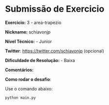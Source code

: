 # Submissão de Exercicio

**Exercicio:** 3 - area-trapezio

**Nickname:** schiavonjp

**Nível Técnico:** - Junior

**Twitter**: https://twitter.com/schiavonjp (opcional)

**Dificuldade de Resolução:** - Baixa

**Comentários:** 

**Como rodar o desafio**: 

Use o comando abaixo: 
```bash
python main.py
```